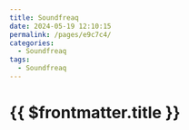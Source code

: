 ```yaml
---
title: Soundfreaq
date: 2024-05-19 12:10:15
permalink: /pages/e9c7c4/
categories: 
  - Soundfreaq
tags: 
  - Soundfreaq
---
```


# {{ $frontmatter.title }}
